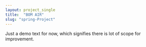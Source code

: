 ```yaml
---
layout: project_single
title:  "BOM AIR"
slug: "spring-Project"
---
```

Just a demo text for now, which signifies there is lot of scope for improvement.